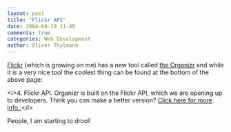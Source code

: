```yaml
---
layout: post
title: "Flickr API"
date: 2004-08-19 11:49
comments: true
categories: Web Development
author: Oliver Thylmann
---
```



[Flickr](http://www.flickr.com/) (which is growing on me) has a new tool called [the Organizr](http://www.flickr.com/tools/organizr.gne) and while it is a very nice tool the coolest thing can be found at the bottom of the above page: 

&lt;I&gt;4. Flickr API. Organizr is built on the Flickr API, which we are opening up to developers. Think you can make a better version? [Click here for more info..](http://www.flickr.com/services/api/)&lt;/i&gt;

People, I am starting to drool!

